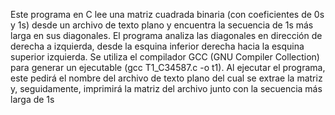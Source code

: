 Este programa en C lee una matriz cuadrada binaria (con coeficientes de 0s y 1s) desde un archivo de texto plano y encuentra la secuencia de 1s más larga en sus diagonales. El programa analiza las diagonales en dirección de derecha a izquierda, desde la esquina inferior derecha hacia la esquina superior izquierda. Se utiliza el compilador GCC (GNU Compiler Collection) para generar un ejecutable (gcc T1_C34587.c -o t1). Al ejecutar el programa, este pedirá el nombre del archivo de texto plano del cual se extrae la matriz y, seguidamente, imprimirá la matriz del archivo junto con la secuencia más larga de 1s
